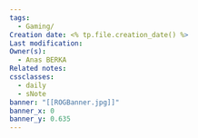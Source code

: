 ```yaml
---
tags:
  - Gaming/
Creation date: <% tp.file.creation_date() %>
Last modification: 
Owner(s):
  - Anas BERKA
Related notes: 
cssclasses:
  - daily
  - sNote
banner: "[[ROGBanner.jpg]]"
banner_x: 0
banner_y: 0.635
---
```

